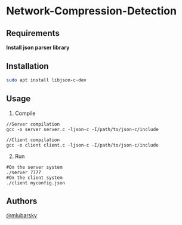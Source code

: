 # Network-Compression-Detection

## Requirements

**Install json parser library**

## Installation

```bash
sudo apt install libjson-c-dev
```
## Usage

1) Compile 
```
//Server compilation
gcc -o server server.c -ljson-c -I/path/to/json-c/include

//Client compilation
gcc -o client client.c -ljson-c -I/path/to/json-c/include
```
2) Run 
```
#On the server system
./server 7777
#On the client system
./client myconfig.json
```

## Authors

[@mlubarsky](https://github.com/mlubarsky)
